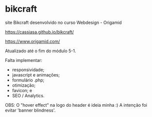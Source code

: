 # bikcraft

site Bikcraft desenvolvido no curso Webdesign - Origamid

https://cassiasa.github.io/bikcraft/

https://www.origamid.com/

Atualizado até o fim do módulo 5-1.

Falta implementar:

- responsividade;
- javascript e animações;
- formulário .php;
- otimização; 
- favicon; e
- SEO / Analytics.

OBS: O "hover effect" na logo do header é ideia minha :) A intenção foi evitar 'banner blindness'.
